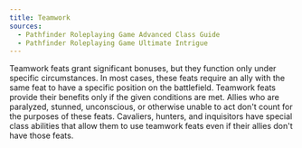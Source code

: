 ```yaml
---
title: Teamwork
sources:
  - Pathfinder Roleplaying Game Advanced Class Guide
  - Pathfinder Roleplaying Game Ultimate Intrigue
---
```


Teamwork feats grant significant bonuses, but they function only under specific circumstances. In most cases, these feats require an ally with the same feat to have a specific position on the battlefield. Teamwork feats provide their benefits only if the given conditions are met. Allies who are paralyzed, stunned, unconscious, or otherwise unable to act don't count for the purposes of these feats. Cavaliers, hunters, and inquisitors have special class abilities that allow them to use teamwork feats even if their allies don't have those feats.

